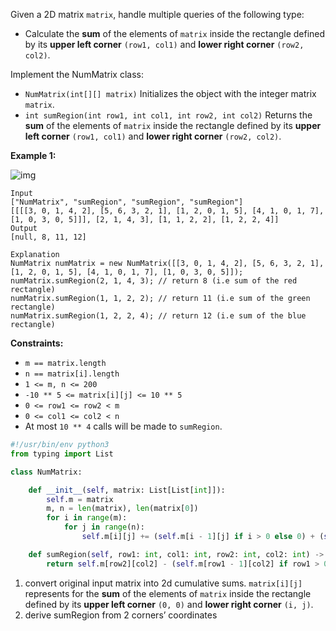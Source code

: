 Given a 2D matrix `matrix`, handle multiple queries of the following type:

- Calculate the **sum** of the elements of `matrix` inside the rectangle defined by its **upper left corner** `(row1, col1)` and **lower right corner** `(row2, col2)`.

Implement the NumMatrix class:

- `NumMatrix(int[][] matrix)` Initializes the object with the integer matrix `matrix`.
- `int sumRegion(int row1, int col1, int row2, int col2)` Returns the **sum** of the elements of `matrix` inside the rectangle defined by its **upper left corner** `(row1, col1)` and **lower right corner** `(row2, col2)`.

 

**Example 1:**

![img](https://assets.leetcode.com/uploads/2021/03/14/sum-grid.jpg)

```
Input
["NumMatrix", "sumRegion", "sumRegion", "sumRegion"]
[[[[3, 0, 1, 4, 2], [5, 6, 3, 2, 1], [1, 2, 0, 1, 5], [4, 1, 0, 1, 7], [1, 0, 3, 0, 5]]], [2, 1, 4, 3], [1, 1, 2, 2], [1, 2, 2, 4]]
Output
[null, 8, 11, 12]

Explanation
NumMatrix numMatrix = new NumMatrix([[3, 0, 1, 4, 2], [5, 6, 3, 2, 1], [1, 2, 0, 1, 5], [4, 1, 0, 1, 7], [1, 0, 3, 0, 5]]);
numMatrix.sumRegion(2, 1, 4, 3); // return 8 (i.e sum of the red rectangle)
numMatrix.sumRegion(1, 1, 2, 2); // return 11 (i.e sum of the green rectangle)
numMatrix.sumRegion(1, 2, 2, 4); // return 12 (i.e sum of the blue rectangle)
```

 

**Constraints:**

- `m == matrix.length`
- `n == matrix[i].length`
- `1 <= m, n <= 200`
- `-10 ** 5 <= matrix[i][j] <= 10 ** 5 `
- `0 <= row1 <= row2 < m`
- `0 <= col1 <= col2 < n`
- At most `10 ** 4` calls will be made to `sumRegion`.

```python
#!/usr/bin/env python3
from typing import List

class NumMatrix:

    def __init__(self, matrix: List[List[int]]):
        self.m = matrix
        m, n = len(matrix), len(matrix[0])
        for i in range(m):
            for j in range(n):
                self.m[i][j] += (self.m[i - 1][j] if i > 0 else 0) + (self.m[i][j - 1] if j > 0 else 0) - (self.m[i - 1][j - 1] if i > 0 and j > 0 else 0)

    def sumRegion(self, row1: int, col1: int, row2: int, col2: int) -> int:
        return self.m[row2][col2] - (self.m[row1 - 1][col2] if row1 > 0 else 0) - (self.m[row2][col1 - 1] if col1 > 0 else 0) + (self.m[row1 - 1][col1 - 1] if row1 > 0 and col1 > 0 else 0)
```

1. convert original input matrix into 2d cumulative sums. `matrix[i][j]` represents for the **sum** of the elements of `matrix` inside the rectangle defined by its **upper left corner** `(0, 0)` and **lower right corner** `(i, j)`.
2. derive sumRegion from 2 corners’ coordinates